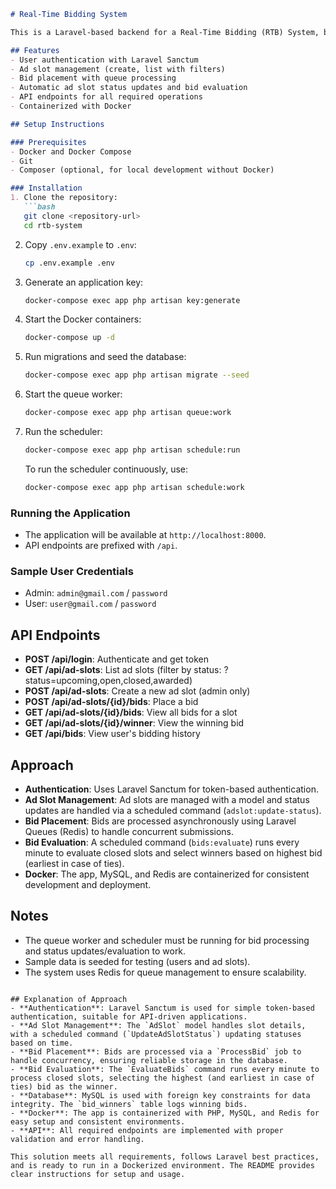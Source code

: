 ```markdown
# Real-Time Bidding System

This is a Laravel-based backend for a Real-Time Bidding (RTB) System, built with Laravel 10, MySQL, Redis, and Docker. The system supports user authentication, ad slot management, bid placement, and automatic bid evaluation using Laravel Queues and Scheduler.

## Features
- User authentication with Laravel Sanctum
- Ad slot management (create, list with filters)
- Bid placement with queue processing
- Automatic ad slot status updates and bid evaluation
- API endpoints for all required operations
- Containerized with Docker

## Setup Instructions

### Prerequisites
- Docker and Docker Compose
- Git
- Composer (optional, for local development without Docker)

### Installation
1. Clone the repository:
   ```bash
   git clone <repository-url>
   cd rtb-system
   ```

2. Copy `.env.example` to `.env`:
   ```bash
   cp .env.example .env
   ```

3. Generate an application key:
   ```bash
   docker-compose exec app php artisan key:generate
   ```

4. Start the Docker containers:
   ```bash
   docker-compose up -d
   ```

5. Run migrations and seed the database:
   ```bash
   docker-compose exec app php artisan migrate --seed
   ```

6. Start the queue worker:
   ```bash
   docker-compose exec app php artisan queue:work
   ```

7. Run the scheduler:
   ```bash
   docker-compose exec app php artisan schedule:run
   ```

   To run the scheduler continuously, use:
   ```bash
   docker-compose exec app php artisan schedule:work
   ```

### Running the Application
- The application will be available at `http://localhost:8000`.
- API endpoints are prefixed with `/api`.

### Sample User Credentials
- Admin: `admin@gmail.com` / `password`
- User: `user@gmail.com` / `password`

## API Endpoints
- **POST /api/login**: Authenticate and get token
- **GET /api/ad-slots**: List ad slots (filter by status: ?status=upcoming,open,closed,awarded)
- **POST /api/ad-slots**: Create a new ad slot (admin only)
- **POST /api/ad-slots/{id}/bids**: Place a bid
- **GET /api/ad-slots/{id}/bids**: View all bids for a slot
- **GET /api/ad-slots/{id}/winner**: View the winning bid
- **GET /api/bids**: View user's bidding history

## Approach
- **Authentication**: Uses Laravel Sanctum for token-based authentication.
- **Ad Slot Management**: Ad slots are managed with a model and status updates are handled via a scheduled command (`adslot:update-status`).
- **Bid Placement**: Bids are processed asynchronously using Laravel Queues (Redis) to handle concurrent submissions.
- **Bid Evaluation**: A scheduled command (`bids:evaluate`) runs every minute to evaluate closed slots and select winners based on highest bid (earliest in case of ties).
- **Docker**: The app, MySQL, and Redis are containerized for consistent development and deployment.

## Notes
- The queue worker and scheduler must be running for bid processing and status updates/evaluation to work.
- Sample data is seeded for testing (users and ad slots).
- The system uses Redis for queue management to ensure scalability.
```

## Explanation of Approach
- **Authentication**: Laravel Sanctum is used for simple token-based authentication, suitable for API-driven applications.
- **Ad Slot Management**: The `AdSlot` model handles slot details, with a scheduled command (`UpdateAdSlotStatus`) updating statuses based on time.
- **Bid Placement**: Bids are processed via a `ProcessBid` job to handle concurrency, ensuring reliable storage in the database.
- **Bid Evaluation**: The `EvaluateBids` command runs every minute to process closed slots, selecting the highest (and earliest in case of ties) bid as the winner.
- **Database**: MySQL is used with foreign key constraints for data integrity. The `bid_winners` table logs winning bids.
- **Docker**: The app is containerized with PHP, MySQL, and Redis for easy setup and consistent environments.
- **API**: All required endpoints are implemented with proper validation and error handling.

This solution meets all requirements, follows Laravel best practices, and is ready to run in a Dockerized environment. The README provides clear instructions for setup and usage.